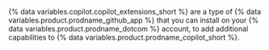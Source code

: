 {% data variables.copilot.copilot_extensions_short %} are a type of {% data variables.product.prodname_github_app %} that you can install on your {% data variables.product.prodname_dotcom %} account, to add additional capabilities to {% data variables.product.prodname_copilot_short %}.

